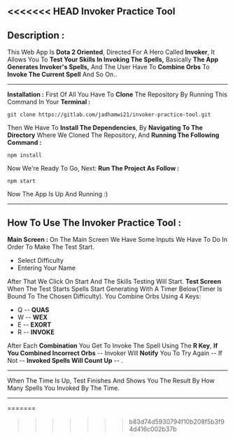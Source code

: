 <<<<<<< HEAD
﻿**Invoker Practice Tool**
-
**Description :**
-
This Web App Is **Dota 2 Oriented**, Directed For A Hero Called **Invoker**, It Allows You To **Test Your Skills In Invoking The Spells,** Basically **The App Generates Invoker's Spells,** And The User Have To **Combine Orbs** To **Invoke The Current Spell** And So On..

---
**Installation :**
First Of All You Have To **Clone** The Repository By Running This Command In Your **Terminal :**

    git clone https://gitlab.com/jadhamwi21/invoker-practice-tool.git
 Then We Have To **Install The Dependencies**, By **Navigating To The Directory** Where We Cloned The Repository, And **Running The Following Command :**
 

    npm install
Now We're Ready To Go, Next: **Run The Project As Follow :**

    npm start
   Now The App Is Up And Running :)
   
   ---
  **How To Use The Invoker Practice Tool :**
  --
  **Main Screen :**
  On The Main Screen We Have Some Inputs We Have To Do In Order To Make The Test Start.
  
  - Select Difficulty
  - Entering Your Name
 
 After That We Click On Start And The Skills Testing Will Start.
 **Test Screen**
 When The Test Starts Spells Start Generating With A Timer Below(Timer Is Bound To The Chosen Difficulty). You Combine Orbs Using 4 Keys:
 
 - Q -- **QUAS**
 - W -- **WEX**
 - E -- **EXORT**
 - R -- **INVOKE**

After Each **Combination** You Get To Invoke The Spell Using The **R Key**,
**If You Combined Incorrect Orbs** -- Invoker Will **Notify** You To Try Again --
If Not -- **Invoked Spells Will Count Up** -- .

---
When The Time Is Up, Test Finishes And Shows You The Result By How Many Spells You Invoked By The Time.
 
 ---
=======

>>>>>>> b83d74d5930794f10b208f5b3f94d416c002b37b
